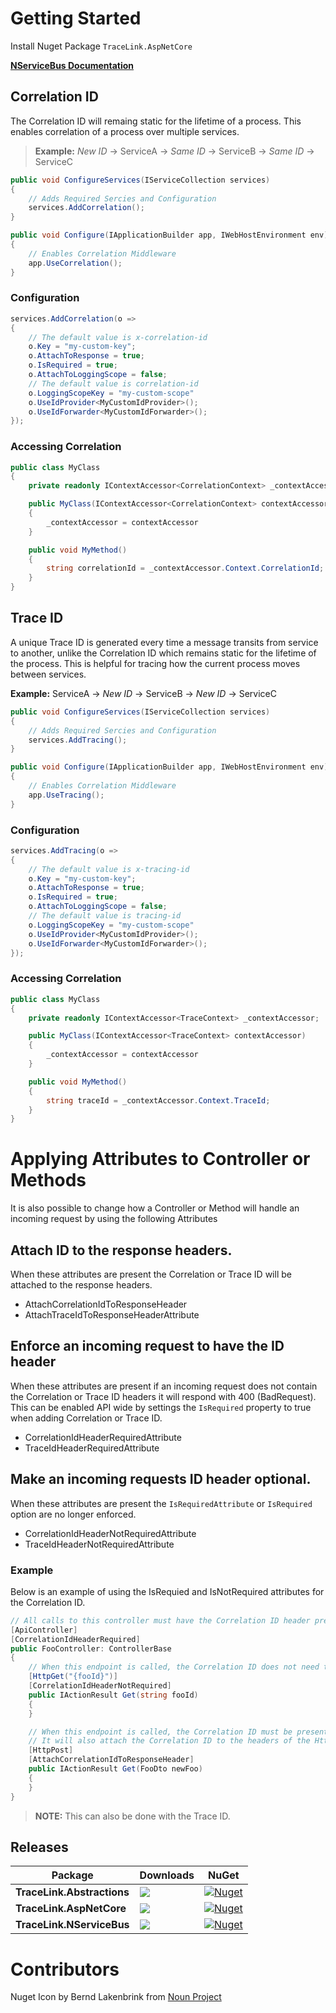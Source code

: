 # Getting Started

Install Nuget Package ```TraceLink.AspNetCore```

[**NServiceBus Documentation**](https://github.com/DeltaWareAU/TraceLink/tree/main/src/TraceLink.NServiceBus/README.md)

## Correlation ID

The Correlation ID will remaing static for the lifetime of a process. This enables correlation of a process over multiple services. 

>**Example:** *New ID* -> ServiceA -> *Same ID* -> ServiceB -> *Same ID* -> ServiceC

```csharp
public void ConfigureServices(IServiceCollection services)
{
	// Adds Required Sercies and Configuration
	services.AddCorrelation();
}

public void Configure(IApplicationBuilder app, IWebHostEnvironment env)
{
	// Enables Correlation Middleware
	app.UseCorrelation();
}
```

### Configuration

```csharp
services.AddCorrelation(o => 
{
	// The default value is x-correlation-id
	o.Key = "my-custom-key";
	o.AttachToResponse = true;
	o.IsRequired = true;
	o.AttachToLoggingScope = false;
	// The default value is correlation-id
	o.LoggingScopeKey = "my-custom-scope"
	o.UseIdProvider<MyCustomIdProvider>();
	o.UseIdForwarder<MyCustomIdForwarder>();
});
```

### Accessing Correlation

```csharp
public class MyClass
{
	private readonly IContextAccessor<CorrelationContext> _contextAccessor;

	public MyClass(IContextAccessor<CorrelationContext> contextAccessor)
	{
		_contextAccessor = contextAccessor
	}

	public void MyMethod()
	{
		string correlationId = _contextAccessor.Context.CorrelationId;
	}
}
```

## Trace ID

A unique Trace ID is generated every time a message transits from service to another, unlike the Correlation ID which remains static for the lifetime of the process. This is helpful for tracing how the current process moves between services. 

**Example:** ServiceA -> *New ID* -> ServiceB -> *New ID* -> ServiceC

```csharp
public void ConfigureServices(IServiceCollection services)
{
	// Adds Required Sercies and Configuration
	services.AddTracing();
}

public void Configure(IApplicationBuilder app, IWebHostEnvironment env)
{
	// Enables Correlation Middleware
	app.UseTracing();
}
```

### Configuration

```csharp
services.AddTracing(o => 
{
	// The default value is x-tracing-id
	o.Key = "my-custom-key";
	o.AttachToResponse = true;
	o.IsRequired = true;
	o.AttachToLoggingScope = false;
	// The default value is tracing-id
	o.LoggingScopeKey = "my-custom-scope"
	o.UseIdProvider<MyCustomIdProvider>();
	o.UseIdForwarder<MyCustomIdForwarder>();
});
```

### Accessing Correlation

```csharp
public class MyClass
{
	private readonly IContextAccessor<TraceContext> _contextAccessor;

	public MyClass(IContextAccessor<TraceContext> contextAccessor)
	{
		_contextAccessor = contextAccessor
	}

	public void MyMethod()
	{
		string traceId = _contextAccessor.Context.TraceId;
	}
}
```

# Applying Attributes to Controller or Methods
It is also possible to change how a Controller or Method will handle an incoming request by using the following Attributes

## Attach ID to the response headers.

When these attributes are present the Correlation or Trace ID will be attached to the response headers.
* AttachCorrelationIdToResponseHeader
* AttachTraceIdToResponseHeaderAttribute

## Enforce an incoming request to have the ID header

When these attributes are present if an incoming request does not contain the Correlation or Trace ID headers it will respond with 400 (BadRequest). This can be enabled API wide by settings the `IsRequired` property to true when adding Correlation or Trace ID.
* CorrelationIdHeaderRequiredAttribute
* TraceIdHeaderRequiredAttribute

## Make an incoming requests ID header optional.

When these attributes are present the `IsRequiredAttribute` or `IsRequired` option are no longer enforced.
* CorrelationIdHeaderNotRequiredAttribute
* TraceIdHeaderNotRequiredAttribute

### Example

Below is an example of using the IsRequied and IsNotRequired attributes for the Correlation ID.

```csharp
// All calls to this controller must have the Correlation ID header present in the incoming request.
[ApiController]
[CorrelationIdHeaderRequired]
public FooController: ControllerBase
{
	// When this endpoint is called, the Correlation ID does not need to be present in the headers of the incoming request as we've used the Not Required attribute.
	[HttpGet("{fooId}")]
	[CorrelationIdHeaderNotRequired]
	public IActionResult Get(string fooId)
	{
	}

	// When this endpoint is called, the Correlation ID must be present in the headers of the incoming request as the controller has the Is Required attribute.
	// It will also attach the Correlation ID to the headers of the Http Response.
	[HttpPost]
	[AttachCorrelationIdToResponseHeader]
	public IActionResult Get(FooDto newFoo)
	{
	}
}
```

>**NOTE:** This can also be done with the Trace ID.

## Releases

|Package|Downloads|NuGet|
|-|-|-|
|**TraceLink.Abstractions**|![](https://img.shields.io/nuget/dt/TraceLink.Abstractions?style=for-the-badge)|[![Nuget](https://img.shields.io/nuget/v/TraceLink.Abstractions.svg?style=for-the-badge)](https://www.nuget.org/packages/TraceLink.Abstractions/)|
|**TraceLink.AspNetCore**|![](https://img.shields.io/nuget/dt/TraceLink.AspNetCore?style=for-the-badge)|[![Nuget](https://img.shields.io/nuget/v/TraceLink.AspNetCore.svg?style=for-the-badge)](https://www.nuget.org/packages/TraceLink.AspNetCore/)|
|**TraceLink.NServiceBus**|![](https://img.shields.io/nuget/dt/TraceLink.NServiceBus?style=for-the-badge)|[![Nuget](https://img.shields.io/nuget/v/TraceLink.NServiceBus.svg?style=for-the-badge)](https://www.nuget.org/packages/TraceLink.NServiceBus/)|


# Contributors
 
Nuget Icon by Bernd Lakenbrink from [Noun Project](https://thenounproject.com/browse/icons/term/data-visualization/)